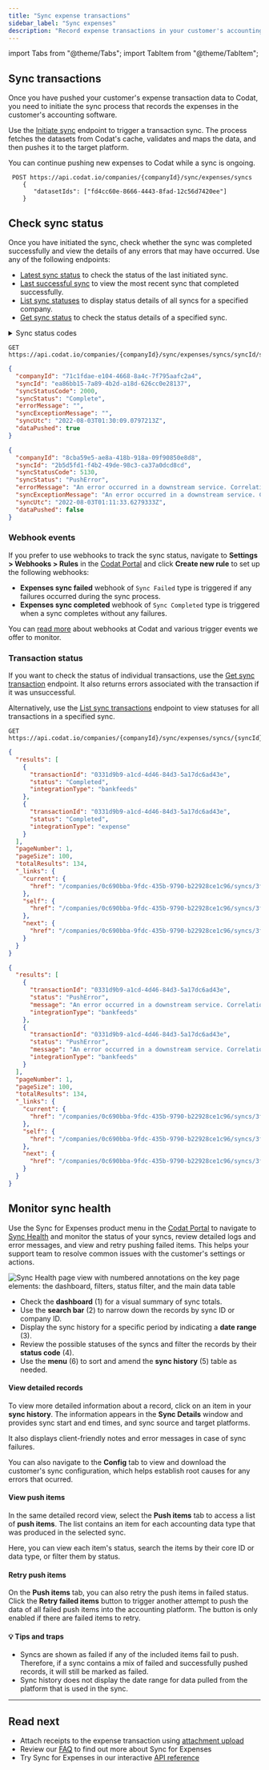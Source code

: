 ```yaml
---
title: "Sync expense transactions"
sidebar_label: "Sync expenses"
description: "Record expense transactions in your customer's accounting software and monitor the progress of dataset syncs"
---
```


import Tabs from "@theme/Tabs";
import TabItem from "@theme/TabItem";

## Sync transactions

Once you have pushed your customer's expense transaction data to Codat, you need to initiate the sync process that records the expenses in the customer's accounting software. 

Use the [Initiate sync](/sync-for-expenses-api#/operations/initiate-sync) endpoint to trigger a transaction sync. The process fetches the datasets from Codat's cache, validates and maps the data, and then pushes it to the target platform. 

You can continue pushing new expenses to Codat while a sync is ongoing. 

```http title="Sync datasets"
 POST https://api.codat.io/companies/{companyId}/sync/expenses/syncs
    {
       "datasetIds": ["fd4cc60e-8666-4443-8fad-12c56d7420ee"]
    }
```

## Check sync status

Once you have initiated the sync, check whether the sync was completed successfully and view the details of any errors that may have occurred. Use any of the following endpoints:

* [Latest sync status](/sync-for-expenses-api#/operations/get-latest-sync) to check the status of the last initiated sync.
* [Last successful sync](/sync-for-expenses-api#/operations/get-last-successful-sync) to view the most recent sync that completed successfully.
* [List sync statuses](/sync-for-expenses-api#/operations/list-syncs) to display status details of all syncs for a specified company.
* [Get sync status](/sync-for-expenses-api#/operations/get-sync-by-id) to check the status details of a specified sync.

<details>
  <summary>Sync status codes</summary>

| Code | Reason                                        |
| :--- | :-------------------------------------------- |
| 1000 | In progress                                   |
| 1010 | In progress (Long running - over ten minutes) |
| 2000 | Success (Data pushed)                         |
| 2040 | Success (No data pushed)                      |
| 4000 | Configuration error                           |
| 4040 | Company deleted/de-authorized                 |
| 4220 | Company deleted/de-authorized                 |
| 4260 | Accounting platform billing expiry            |
| 5000 | Generic server error                          |
| 5080 | Duplication protection                        |
| 5120 | Data processing error                         |
| 5130 | Data push error                               |

</details>

<Tabs>

<TabItem value="Request URL" label="Request URL">

```http
GET https://api.codat.io/companies/{companyId}/sync/expenses/syncs/syncId/status
```

</TabItem>

<TabItem value="Success" label="Sync Successful">

```json
{
  "companyId": "71c1fdae-e104-4668-8a4c-7f795aafc2a4",
  "syncId": "ea86bb15-7a89-4b2d-a18d-626cc0e28137",
  "syncStatusCode": 2000,
  "syncStatus": "Complete",
  "errorMessage": "",
  "syncExceptionMessage": "",
  "syncUtc": "2022-08-03T01:30:09.0797213Z",
  "dataPushed": true
}
```

</TabItem>

<TabItem value="Failed" label="Sync Failed">

```json
{
  "companyId": "8cba59e5-ae8a-418b-918a-09f90850e8d8",
  "syncId": "2b5d5fd1-f4b2-49de-98c3-ca37a0dcd8cd",
  "syncStatusCode": 5130,
  "syncStatus": "PushError",
  "errorMessage": "An error occurred in a downstream service. Correlation ID: 1f6ab1bc-58c8-4c1a-a654-86464b065f69. Message:  Feed Connection failed(409): The AccountToken, AccountId or AccountNumber is already connected to another Xero Bank Account in the selected Xero Organization.",
  "syncExceptionMessage": "An error occurred in a downstream service. Correlation ID: 62f0f708-ae37-4b3a-81b1-41f1361f0b40. Message:  Feed Connection failed(409): The AccountToken, AccountId or AccountNumber is already connected to another Xero Bank Account in the selected Xero Organization.",
  "syncUtc": "2022-08-03T01:11:33.6279333Z",
  "dataPushed": false
}
```

</TabItem>

</Tabs>

### Webhook events

If you prefer to use webhooks to track the sync status, navigate to **Settings > Webhooks > Rules** in the [Codat Portal](https://app.codat.io/settings/webhooks/rules) and click **Create new rule** to set up the following webhooks:

* **Expenses sync failed** webhook of `Sync Failed` type is triggered if any failures occurred during the sync process.
* **Expenses sync completed** webhook of `Sync Completed` type is triggered when a sync completes without any failures.

You can [read more](/using-the-api/webhooks/core-rules-types) about webhooks at Codat and various trigger events we offer to monitor.

### Transaction status

If you want to check the status of individual transactions, use the [Get sync transaction](/sync-for-expenses-api#/operations/get-sync-transaction) endpoint. It also returns errors associated with the transaction if it was unsuccessful.

Alternatively, use the [List sync transactions](/sync-for-expenses-api#/operations/list-sync-transactions) endpoint to view statuses for all transactions in a specified sync.

<Tabs>

<TabItem value="Request URL" label="Request URL">

```http
GET https://api.codat.io/companies/{companyId}/sync/expenses/syncs/{syncId}/transactions
```

</TabItem>

<TabItem value="Success" label="Successful Transactions">

```json
{
  "results": [
    {
      "transactionId": "0331d9b9-a1cd-4d46-84d3-5a17dc6ad43e",
      "status": "Completed",
      "integrationType": "bankfeeds"
    },
    {
      "transactionId": "0331d9b9-a1cd-4d46-84d3-5a17dc6ad43e",
      "status": "Completed",
      "integrationType": "expense"
    }
  ],
  "pageNumber": 1,
  "pageSize": 100,
  "totalResults": 134,
  "_links": {
    "current": {
      "href": "/companies/0c690bba-9fdc-435b-9790-b22928ce1c96/syncs/3f652c19-b6d8-477a-a853-5b726d145cde/transactions?page=1&pageSize=100"
    },
    "self": {
      "href": "/companies/0c690bba-9fdc-435b-9790-b22928ce1c96/syncs/3f652c19-b6d8-477a-a853-5b726d145cde/transactions"
    },
    "next": {
      "href": "/companies/0c690bba-9fdc-435b-9790-b22928ce1c96/syncs/3f652c19-b6d8-477a-a853-5b726d145cde/transactions?page=2&pageSize=100"
    }
  }
}
```

</TabItem>

<TabItem value="Failed" label="Failed Transactions">

```json
{
  "results": [
    {
      "transactionId": "0331d9b9-a1cd-4d46-84d3-5a17dc6ad43e",
      "status": "PushError",
      "message": "An error occurred in a downstream service. Correlation ID: 0e7ee4bc-50d2-4e07-8f9e-25fdda6bc004. Message:  Feed Connection failed(409): The AccountToken, AccountId or AccountNumber is already connected to another Xero Bank Account in the selected Xero Organization.",
      "integrationType": "bankfeeds"
    },
    {
      "transactionId": "0331d9b9-a1cd-4d46-84d3-5a17dc6ad43e",
      "status": "PushError",
      "message": "An error occurred in a downstream service. Correlation ID: 0e7ee4bc-50d2-4e07-8f9e-25fdda6bc004. Message:  Feed Connection failed(409): The AccountToken, AccountId or AccountNumber is already connected to another Xero Bank Account in the selected Xero Organization.",
      "integrationType": "bankfeeds"
    }
  ],
  "pageNumber": 1,
  "pageSize": 100,
  "totalResults": 134,
  "_links": {
    "current": {
      "href": "/companies/0c690bba-9fdc-435b-9790-b22928ce1c96/syncs/3f652c19-b6d8-477a-a853-5b726d145cde/transactions?page=1&pageSize=100"
    },
    "self": {
      "href": "/companies/0c690bba-9fdc-435b-9790-b22928ce1c96/syncs/3f652c19-b6d8-477a-a853-5b726d145cde/transactions"
    },
    "next": {
      "href": "/companies/0c690bba-9fdc-435b-9790-b22928ce1c96/syncs/3f652c19-b6d8-477a-a853-5b726d145cde/transactions?page=2&pageSize=100"
    }
  }
}
```

</TabItem>

</Tabs>

## Monitor sync health

Use the Sync for Expenses product menu in the [Codat Portal](https://app.codat.io/) to navigate to [Sync Health](/products/sync-for-expenses) and monitor the status of your syncs, review detailed logs and error messages, and view and retry pushing failed items. This helps your support team to resolve common issues with the customer's settings or actions.

<img
  src="/img/sync-for-commerce/0006-sync-health-ui.png"
  alt="Sync Health page view with numbered annotations on the key page elements: the dashboard, filters, status filter, and the main data table"
/>

- Check the **dashboard** (1) for a visual summary of sync totals.
- Use the **search bar** (2) to narrow down the records by sync ID or company ID. 
- Display the sync history for a specific period by indicating a **date range** (3). 
- Review the possible statuses of the syncs and filter the records by their **status code** (4). 
- Use the **menu** (6) to sort and amend the **sync history** (5) table as needed.

#### View detailed records

To view more detailed information about a record, click on an item in your **sync history**. The information appears in the **Sync Details** window and provides sync start and end times, and sync source and target platforms. 

It also displays client-friendly notes and error messages in case of sync failures. 

You can also navigate to the **Config** tab to view and download the customer's sync configuration, which helps establish root causes for any errors that ocurred. 

#### View push items

In the same detailed record view, select the **Push items** tab to access a list of **push items**. The list contains an item for each accounting data type that was produced in the selected sync. 

Here, you can view each item's status, search the items by their core ID or data type, or filter them by status.  

#### Retry push items

On the **Push items** tab, you can also retry the push items in failed status. Click the **Retry failed items** button to trigger another attempt to push the data of all failed push items into the accounting platform. The button is only enabled if there are failed items to retry.

#### 💡 Tips and traps

- Syncs are shown as failed if any of the included items fail to push. Therefore, if a sync contains a mix of failed and successfully pushed records, it will still be marked as failed. 
- Sync history does not display the date range for data pulled from the platform that is used in the sync.

---

## Read next

* Attach receipts to the expense transaction using [attachment upload](/expenses/sync-process/uploading-receipts)
* Review our [FAQ](/expenses/faq) to find out more about Sync for Expenses
* Try Sync for Expenses in our interactive [API reference](/sync-for-expenses-api#/)
